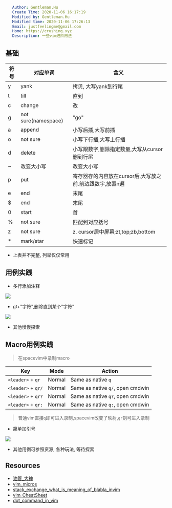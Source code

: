 ```yaml
   Author: Gentleman.Hu
   Create Time: 2020-11-06 16:17:19
   Modified by: Gentleman.Hu
   Modified time: 2020-11-06 17:26:13
   Email: justfeelingme@gmail.com
   Home: https://crushing.xyz
   Description: 一些vim进阶用法
 ```

## 基础

符号 | 对应单词 | 含义
---------|----------|---------
 y | yank | 拷贝, 大写yank到行尾
 t | till | 直到
 c | change | 改
 g | not sure(namespace) | "go"
 a | append | 小写后插,大写前插
 o | not sure | 小写下行插,大写上行插
 d | delete | 小写跟数字,删除指定数量,大写从cursor删到行尾
 ~ | 改变大小写| 改变大小写 |
 p | put | 寄存器存的内容放在cursor后,大写放之前.前边跟数字,放置n遍
 e | end | 末尾
 $ | end | 末尾
 0 | start | 首
 % | not sure | 匹配到对应括号
 z | not sure | z. cursor居中屏幕;zt,top;zb,bottom
 * | mark/star | 快速标记

- 上表并不完整, 列举仅仅常用

## 用例实践

- 多行添加注释

![](https://cdn.jsdelivr.net/gh/gentlemanhu/public-store/images/20201106165738.gif)

- gt+"字符",删除直到某个"字符"

![](https://cdn.jsdelivr.net/gh/gentlemanhu/public-store/images/20201106170133.gif)

- 其他慢慢探索

## Macro用例实践

> 在spacevim中录制macro

| Key                | Mode   | Action                           |
| ------------------ | ------ | -------------------------------- |
| `<leader>` + `qr`  | Normal | Same as native `q`               |
| `<leader>` + `qr/` | Normal | Same as native `q/`, open cmdwin |
| `<leader>` + `qr?` | Normal | Same as native `q?`, open cmdwin |
| `<leader>` + `qr:` | Normal | Same as native `q:`, open cmdwin |

> 普通vim直接`q`即可进入录制,spacevim改变了映射,`qr`刻可进入录制

- 简单加引号

![](https://cdn.jsdelivr.net/gh/gentlemanhu/public-store/images/20201106171938.gif)

- 其他用例可参照资源, 各种玩法, 等待探索

## Resources

- [油管_大神](https://www.youtube.com/watch?v=IiwGbcd8S7I)
- [vim_micros](https://spin.atomicobject.com/2014/11/23/record-vim-macros/)
- [stack_exchange_what_is_meaning_of_blabla_invim](https://vi.stackexchange.com/a/18745)
- [vim_CheatSheet](https://www.fprintf.net/vimCheatSheet.html)
- [dot_command_in_vim](https://stackoverflow.com/a/7325105)